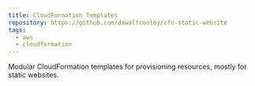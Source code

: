 ```yaml
---
title: CloudFormation Templates
repository: https://github.com/dawaltconley/cfn-static-website
tags:
  - aws
  - cloudformation
---
```


Modular CloudFormation templates for provisioning resources, mostly for static
websites.
